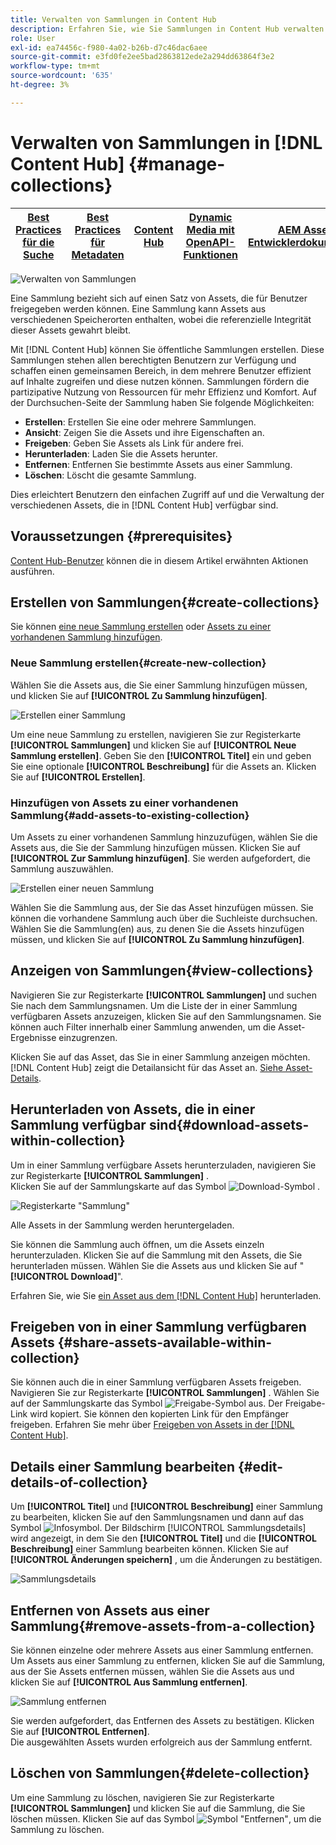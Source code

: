 ```yaml
---
title: Verwalten von Sammlungen in Content Hub
description: Erfahren Sie, wie Sie Sammlungen in Content Hub verwalten
role: User
exl-id: ea74456c-f980-4a02-b26b-d7c46dac6aee
source-git-commit: e3fd0fe2ee5bad2863812ede2a294dd63864f3e2
workflow-type: tm+mt
source-wordcount: '635'
ht-degree: 3%

---
```


# Verwalten von Sammlungen in [!DNL Content Hub] {#manage-collections}

| [Best Practices für die Suche](/help/assets/search-best-practices.md) | [Best Practices für Metadaten](/help/assets/metadata-best-practices.md) | [Content Hub](/help/assets/product-overview.md) | [Dynamic Media mit OpenAPI-Funktionen](/help/assets/dynamic-media-open-apis-overview.md) | [AEM Assets-Entwicklerdokumentation](https://developer.adobe.com/experience-cloud/experience-manager-apis/) |
| ------------- | --------------------------- |---------|----|-----|

<!-- ![Manage collections](assets/manage-collections.jpg) -->
![Verwalten von Sammlungen](assets/manage-collection.png)

Eine Sammlung bezieht sich auf einen Satz von Assets, die für Benutzer freigegeben werden können. Eine Sammlung kann Assets aus verschiedenen Speicherorten enthalten, wobei die referenzielle Integrität dieser Assets gewahrt bleibt.

Mit [!DNL Content Hub] können Sie öffentliche Sammlungen erstellen. Diese Sammlungen stehen allen berechtigten Benutzern zur Verfügung und schaffen einen gemeinsamen Bereich, in dem mehrere Benutzer effizient auf Inhalte zugreifen und diese nutzen können. Sammlungen fördern die partizipative Nutzung von Ressourcen für mehr Effizienz und Komfort. Auf der Durchsuchen-Seite der Sammlung haben Sie folgende Möglichkeiten:

* **Erstellen**: Erstellen Sie eine oder mehrere Sammlungen.
* **Ansicht**: Zeigen Sie die Assets und ihre Eigenschaften an.
* **Freigeben**: Geben Sie Assets als Link für andere frei.
* **Herunterladen**: Laden Sie die Assets herunter.
* **Entfernen**: Entfernen Sie bestimmte Assets aus einer Sammlung.
* **Löschen**: Löscht die gesamte Sammlung.

Dies erleichtert Benutzern den einfachen Zugriff auf und die Verwaltung der verschiedenen Assets, die in [!DNL Content Hub] verfügbar sind.

## Voraussetzungen {#prerequisites}

[Content Hub-Benutzer](deploy-content-hub.md#onboard-content-hub-users) können die in diesem Artikel erwähnten Aktionen ausführen.

## Erstellen von Sammlungen{#create-collections}

Sie können [eine neue Sammlung erstellen](#create-new-collection) oder [Assets zu einer vorhandenen Sammlung hinzufügen](#add-assets-to-existing-collection).

### Neue Sammlung erstellen{#create-new-collection}

Wählen Sie die Assets aus, die Sie einer Sammlung hinzufügen müssen, und klicken Sie auf **[!UICONTROL Zu Sammlung hinzufügen]**.

![Erstellen einer Sammlung](assets/add-assets-collection.jpg)

Um eine neue Sammlung zu erstellen, navigieren Sie zur Registerkarte **[!UICONTROL Sammlungen]** und klicken Sie auf **[!UICONTROL Neue Sammlung erstellen]**. Geben Sie den **[!UICONTROL Titel]** ein und geben Sie eine optionale **[!UICONTROL Beschreibung]** für die Assets an. Klicken Sie auf **[!UICONTROL Erstellen]**.

### Hinzufügen von Assets zu einer vorhandenen Sammlung{#add-assets-to-existing-collection}

Um Assets zu einer vorhandenen Sammlung hinzuzufügen, wählen Sie die Assets aus, die Sie der Sammlung hinzufügen müssen. Klicken Sie auf **[!UICONTROL Zur Sammlung hinzufügen]**. Sie werden aufgefordert, die Sammlung auszuwählen.

![Erstellen einer neuen Sammlung](assets/create-add-collection.jpg)

Wählen Sie die Sammlung aus, der Sie das Asset hinzufügen müssen. Sie können die vorhandene Sammlung auch über die Suchleiste durchsuchen. <br>Wählen Sie die Sammlung(en) aus, zu denen Sie die Assets hinzufügen müssen, und klicken Sie auf **[!UICONTROL Zu Sammlung hinzufügen]**.

## Anzeigen von Sammlungen{#view-collections}

Navigieren Sie zur Registerkarte **[!UICONTROL Sammlungen]** und suchen Sie nach dem Sammlungsnamen. Um die Liste der in einer Sammlung verfügbaren Assets anzuzeigen, klicken Sie auf den Sammlungsnamen. Sie können auch Filter innerhalb einer Sammlung anwenden, um die Asset-Ergebnisse einzugrenzen.

Klicken Sie auf das Asset, das Sie in einer Sammlung anzeigen möchten. [!DNL Content Hub] zeigt die Detailansicht für das Asset an. [Siehe Asset-Details](asset-properties-content-hub.md).

<!--
![Asset details](assets/view-collection.jpg)

* **A**: Details and metadata of the asset 
* **B**: Zoom In or Zoom Out the asset 
* **C**: Reset Zoom view 
* **D**: View the previous or next asset 
* **E**: Download the asset 
* **F**: Open the asset in Adobe Express 
* **G**: Hide the metadata of the asset 
* **H**: Share the asset as a link 
-->

## Herunterladen von Assets, die in einer Sammlung verfügbar sind{#download-assets-within-collection}

Um in einer Sammlung verfügbare Assets herunterzuladen, navigieren Sie zur Registerkarte **[!UICONTROL Sammlungen]** .\
Klicken Sie auf der Sammlungskarte auf das Symbol ![Download-Symbol](assets/download-icon.svg) .

![Registerkarte &quot;Sammlung&quot;](assets/download-collection.jpg)

Alle Assets in der Sammlung werden heruntergeladen.

Sie können die Sammlung auch öffnen, um die Assets einzeln herunterzuladen. Klicken Sie auf die Sammlung mit den Assets, die Sie herunterladen müssen. Wählen Sie die Assets aus und klicken Sie auf &quot;**[!UICONTROL Download]**&quot;.

Erfahren Sie, wie Sie [ein Asset aus dem  [!DNL Content Hub]](download-assets-content-hub.md) herunterladen.

## Freigeben von in einer Sammlung verfügbaren Assets {#share-assets-available-within-collection}

Sie können auch die in einer Sammlung verfügbaren Assets freigeben. Navigieren Sie zur Registerkarte **[!UICONTROL Sammlungen]** . Wählen Sie auf der Sammlungskarte das Symbol ![Freigabe-Symbol](assets/share.svg) aus. Der Freigabe-Link wird kopiert. Sie können den kopierten Link für den Empfänger freigeben. Erfahren Sie mehr über [Freigeben von Assets in der  [!DNL Content Hub]](share-assets-content-hub.md).

## Details einer Sammlung bearbeiten {#edit-details-of-collection}

Um **[!UICONTROL Titel]** und **[!UICONTROL Beschreibung]** einer Sammlung zu bearbeiten, klicken Sie auf den Sammlungsnamen und dann auf das Symbol ![Infosymbol](assets/info-icon.svg). Der Bildschirm [!UICONTROL Sammlungsdetails] wird angezeigt, in dem Sie den **[!UICONTROL Titel]** und die **[!UICONTROL Beschreibung]** einer Sammlung bearbeiten können. Klicken Sie auf **[!UICONTROL Änderungen speichern]** , um die Änderungen zu bestätigen.

![Sammlungsdetails](assets/collection-details.png)

## Entfernen von Assets aus einer Sammlung{#remove-assets-from-a-collection}

Sie können einzelne oder mehrere Assets aus einer Sammlung entfernen. Um Assets aus einer Sammlung zu entfernen, klicken Sie auf die Sammlung, aus der Sie Assets entfernen müssen, wählen Sie die Assets aus und klicken Sie auf **[!UICONTROL Aus Sammlung entfernen]**.

![Sammlung entfernen](assets/remove-collection-new.jpg)

Sie werden aufgefordert, das Entfernen des Assets zu bestätigen. Klicken Sie auf **[!UICONTROL Entfernen]**.\
Die ausgewählten Assets wurden erfolgreich aus der Sammlung entfernt.

## Löschen von Sammlungen{#delete-collection}

Um eine Sammlung zu löschen, navigieren Sie zur Registerkarte **[!UICONTROL Sammlungen]** und klicken Sie auf die Sammlung, die Sie löschen müssen. Klicken Sie auf das Symbol ![Symbol &quot;Entfernen&quot;](assets/remove-icon.svg), um die Sammlung zu löschen.
